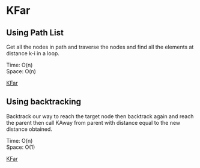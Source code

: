 # KFar

## Using Path List

Get all the nodes in path and traverse the nodes and find all the elements at distance k-i in a loop.

Time: O(n)  
Space: O(n)

[KFar](./../Codes/Java/BinaryTrees/src/app/questions/KFar.java)

## Using backtracking

Backtrack our way to reach the target node then backtrack again and reach the parent then call KAway from parent with distance equal to the new distance obtained.

Time: O(n)  
Space: O(1)

[KFar](./../Codes/Java/BinaryTrees/src/app/questions/KFar.java)
